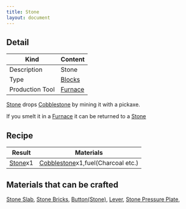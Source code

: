 ```yaml
---
title: Stone
layout: document
---
```

## Detail

|Kind|Content|
|---|---|
|Description|Stone|
|Type|[Blocks](Blocks)|
|Production Tool|[Furnace](Furnace)|

[Stone](Stone) drops [Cobblestone](Cobblestone) by mining it with a pickaxe.

If you smelt it in a [Furnace](Furnace) it can be returned to a [Stone](Stone)

## Recipe

|Result|Materials|
|---|---|
|[Stone](Stone)x1|[Cobblestone](Cobblestone)x1,fuel(Charcoal etc.)|

## Materials that can be crafted

[Stone Slab](Stone_Slab),
[Stone Bricks](Stone_Bricks),
[Button(Stone)](Button(Stone)),
[Lever](Lever),
[Stone Pressure Plate](Stone_Pressure_Plate),

